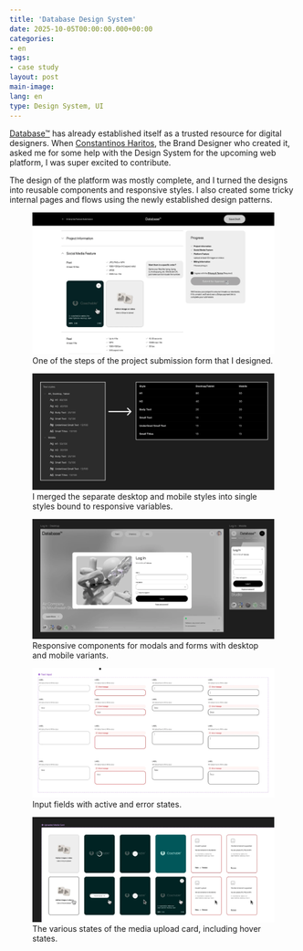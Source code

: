 ```yaml
---
title: 'Database Design System'
date: 2025-10-05T00:00:00.000+00:00
categories:
- en
tags:
- case study
layout: post
main-image: 
lang: en
type: Design System, UI
---
```


[Database™](https://www.instagram.com/thedatabase.co/) has already established itself as a trusted resource for digital designers. When [Constantinos Haritos](https://www.haritos.co/), the Brand Designer who created it, asked me for some help with the Design System for the upcoming web platform, I was super excited to contribute.

The design of the platform was mostly complete, and I turned the designs into reusable components and responsive styles. I also created some tricky internal pages and flows using the newly established design patterns.

<figure>
  <img src="/assets/database/submition-form.webp" alt="">
  <figcaption>
  One of the steps of the project submission form that I designed.
  </figcaption>
</figure>

<figure>
  <img src="/assets/database/type-variables.webp" alt="">
  <figcaption>
  I merged the separate desktop and mobile styles into single styles bound to responsive variables.
  </figcaption>
</figure>

<figure>
  <img src="/assets/database/login-component.webp" alt="">
  <figcaption>
  Responsive components for modals and forms with desktop and mobile variants.
  </figcaption>
</figure>

<figure>
  <img src="/assets/database/text-input.webp" alt="">
  <figcaption>
  Input fields with active and error states.
  </figcaption>
</figure>

<figure>
  <img src="/assets/database/media-card.webp" alt="">
  <figcaption>
  The various states of the media upload card, including hover states.
  </figcaption>
</figure>
